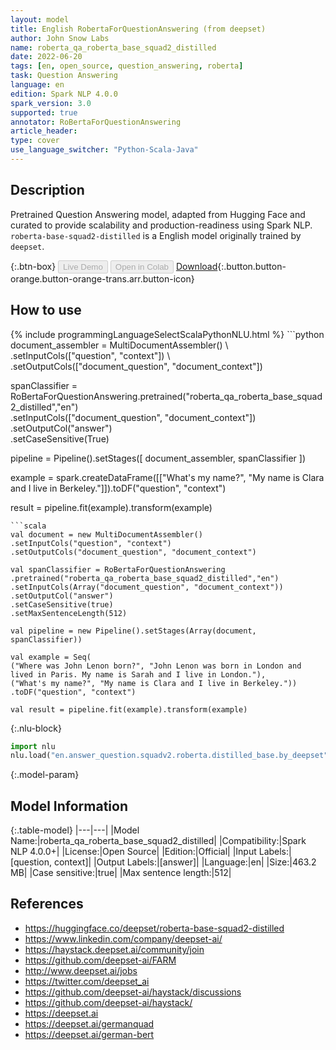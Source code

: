 ```yaml
---
layout: model
title: English RobertaForQuestionAnswering (from deepset)
author: John Snow Labs
name: roberta_qa_roberta_base_squad2_distilled
date: 2022-06-20
tags: [en, open_source, question_answering, roberta]
task: Question Answering
language: en
edition: Spark NLP 4.0.0
spark_version: 3.0
supported: true
annotator: RoBertaForQuestionAnswering
article_header:
type: cover
use_language_switcher: "Python-Scala-Java"
---
```


## Description

Pretrained Question Answering model, adapted from Hugging Face and curated to provide scalability and production-readiness using Spark NLP. `roberta-base-squad2-distilled` is a English model originally trained by `deepset`.

{:.btn-box}
<button class="button button-orange" disabled>Live Demo</button>
<button class="button button-orange" disabled>Open in Colab</button>
[Download](https://s3.amazonaws.com/auxdata.johnsnowlabs.com/public/models/roberta_qa_roberta_base_squad2_distilled_en_4.0.0_3.0_1655735282920.zip){:.button.button-orange.button-orange-trans.arr.button-icon}

## How to use



<div class="tabs-box" markdown="1">
{% include programmingLanguageSelectScalaPythonNLU.html %}
```python
document_assembler = MultiDocumentAssembler() \ 
.setInputCols(["question", "context"]) \
.setOutputCols(["document_question", "document_context"])

spanClassifier = RoBertaForQuestionAnswering.pretrained("roberta_qa_roberta_base_squad2_distilled","en") \
.setInputCols(["document_question", "document_context"]) \
.setOutputCol("answer") \
.setCaseSensitive(True)

pipeline = Pipeline().setStages([
document_assembler,
spanClassifier
])

example = spark.createDataFrame([["What's my name?", "My name is Clara and I live in Berkeley."]]).toDF("question", "context")

result = pipeline.fit(example).transform(example)
```
```scala
val document = new MultiDocumentAssembler()
.setInputCols("question", "context")
.setOutputCols("document_question", "document_context")

val spanClassifier = RoBertaForQuestionAnswering
.pretrained("roberta_qa_roberta_base_squad2_distilled","en")
.setInputCols(Array("document_question", "document_context"))
.setOutputCol("answer")
.setCaseSensitive(true)
.setMaxSentenceLength(512)

val pipeline = new Pipeline().setStages(Array(document, spanClassifier))

val example = Seq(
("Where was John Lenon born?", "John Lenon was born in London and lived in Paris. My name is Sarah and I live in London."),
("What's my name?", "My name is Clara and I live in Berkeley."))
.toDF("question", "context")

val result = pipeline.fit(example).transform(example)
```


{:.nlu-block}
```python
import nlu
nlu.load("en.answer_question.squadv2.roberta.distilled_base.by_deepset").predict("""What's my name?|||"My name is Clara and I live in Berkeley.""")
```

</div>

{:.model-param}
## Model Information

{:.table-model}
|---|---|
|Model Name:|roberta_qa_roberta_base_squad2_distilled|
|Compatibility:|Spark NLP 4.0.0+|
|License:|Open Source|
|Edition:|Official|
|Input Labels:|[question, context]|
|Output Labels:|[answer]|
|Language:|en|
|Size:|463.2 MB|
|Case sensitive:|true|
|Max sentence length:|512|

## References

- https://huggingface.co/deepset/roberta-base-squad2-distilled
- https://www.linkedin.com/company/deepset-ai/
- https://haystack.deepset.ai/community/join
- https://github.com/deepset-ai/FARM
- http://www.deepset.ai/jobs
- https://twitter.com/deepset_ai
- https://github.com/deepset-ai/haystack/discussions
- https://github.com/deepset-ai/haystack/
- https://deepset.ai
- https://deepset.ai/germanquad
- https://deepset.ai/german-bert
